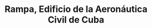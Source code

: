 ---
title: "Rampa, Edificio de la Aeronáutica Civil de Cuba"
url: /la-habana/rampa-edificio-de-la-aeronautica-civil-de-cuba/
shop: agencia de viajes
---